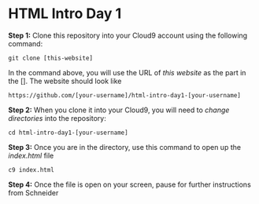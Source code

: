 # HTML Intro Day 1

**Step 1:** Clone this repository into your Cloud9 account using the following command:

`git clone [this-website]`

In the command above, you will use the URL of _this website_ as the part in the []. The website should look like

`https://github.com/[your-username]/html-intro-day1-[your-username]`

**Step 2:** When you clone it into your Cloud9, you will need to _change directories_ into the repository:

`cd html-intro-day1-[your-username]`

**Step 3:** Once you are in the directory, use this command to open up the _index.html_ file

`c9 index.html`

**Step 4:** Once the file is open on your screen, pause for further instructions from Schneider
